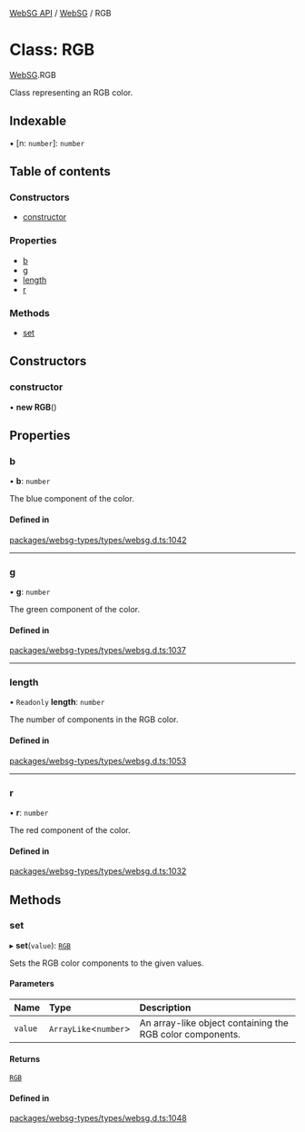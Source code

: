 [WebSG API](../README.md) / [WebSG](../modules/WebSG.md) / RGB

# Class: RGB

[WebSG](../modules/WebSG.md).RGB

Class representing an RGB color.

## Indexable

▪ [n: `number`]: `number`

## Table of contents

### Constructors

- [constructor](WebSG.RGB.md#constructor)

### Properties

- [b](WebSG.RGB.md#b)
- [g](WebSG.RGB.md#g)
- [length](WebSG.RGB.md#length)
- [r](WebSG.RGB.md#r)

### Methods

- [set](WebSG.RGB.md#set)

## Constructors

### constructor

• **new RGB**()

## Properties

### b

• **b**: `number`

The blue component of the color.

#### Defined in

[packages/websg-types/types/websg.d.ts:1042](https://github.com/thirdroom/thirdroom/blob/3d97b348/packages/websg-types/types/websg.d.ts#L1042)

___

### g

• **g**: `number`

The green component of the color.

#### Defined in

[packages/websg-types/types/websg.d.ts:1037](https://github.com/thirdroom/thirdroom/blob/3d97b348/packages/websg-types/types/websg.d.ts#L1037)

___

### length

• `Readonly` **length**: `number`

The number of components in the RGB color.

#### Defined in

[packages/websg-types/types/websg.d.ts:1053](https://github.com/thirdroom/thirdroom/blob/3d97b348/packages/websg-types/types/websg.d.ts#L1053)

___

### r

• **r**: `number`

The red component of the color.

#### Defined in

[packages/websg-types/types/websg.d.ts:1032](https://github.com/thirdroom/thirdroom/blob/3d97b348/packages/websg-types/types/websg.d.ts#L1032)

## Methods

### set

▸ **set**(`value`): [`RGB`](WebSG.RGB.md)

Sets the RGB color components to the given values.

#### Parameters

| Name | Type | Description |
| :------ | :------ | :------ |
| `value` | `ArrayLike`<`number`\> | An array-like object containing the RGB color components. |

#### Returns

[`RGB`](WebSG.RGB.md)

#### Defined in

[packages/websg-types/types/websg.d.ts:1048](https://github.com/thirdroom/thirdroom/blob/3d97b348/packages/websg-types/types/websg.d.ts#L1048)
